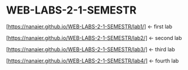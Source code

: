 # WEB-LABS-2-1-SEMESTR

[https://nanaier.github.io/WEB-LABS-2-1-SEMESTR/lab1/] <- first lab

[https://nanaier.github.io/WEB-LABS-2-1-SEMESTR/lab2/] <- second lab

[https://nanaier.github.io/WEB-LABS-2-1-SEMESTR/lab3/] <- third lab

[https://nanaier.github.io/WEB-LABS-2-1-SEMESTR/lab4/] <- fourth lab
